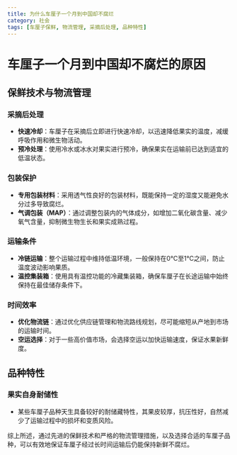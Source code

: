 ```yaml
---
title: 为什么车厘子一个月到中国却不腐烂
category: 社会
tags: [车厘子保鲜, 物流管理, 采摘后处理, 品种特性]
---
```

# 车厘子一个月到中国却不腐烂的原因

## 保鲜技术与物流管理

### 采摘后处理
- **快速冷却**：车厘子在采摘后立即进行快速冷却，以迅速降低果实的温度，减缓呼吸作用和微生物活动。
- **预冷处理**：使用冷水或冰水对果实进行预冷，确保果实在运输前已达到适宜的低温状态。

### 包装保护
- **专用包装材料**：采用透气性良好的包装材料，既能保持一定的湿度又能避免水分过多导致腐烂。
- **气调包装（MAP）**：通过调整包装内的气体成分，如增加二氧化碳含量、减少氧气含量，抑制微生物生长和果实成熟过程。

### 运输条件
- **冷链运输**：整个运输过程中维持低温环境，一般保持在0°C至1°C之间，防止温度波动影响果质。
- **温控集装箱**：使用具有温控功能的冷藏集装箱，确保车厘子在长途运输中始终保持在最佳储存条件下。

### 时间效率
- **优化物流链**：通过优化供应链管理和物流路线规划，尽可能缩短从产地到市场的运输时间。
- **空运选择**：对于一些高价值市场，会选择空运以加快运输速度，保证水果新鲜度。

## 品种特性

### 果实自身耐储性
- 某些车厘子品种天生具备较好的耐储藏特性，其果皮较厚，抗压性好，自然减少了运输过程中的损坏和变质风险。

综上所述，通过先进的保鲜技术和严格的物流管理措施，以及选择合适的车厘子品种，可以有效地保证车厘子经过长时间运输后仍能保持新鲜不腐烂。